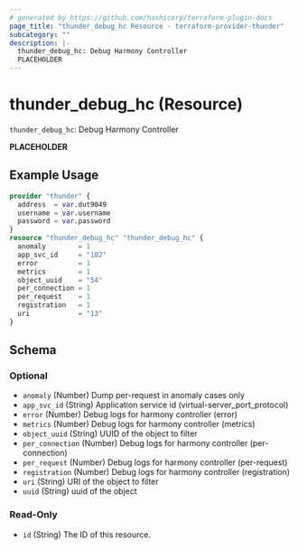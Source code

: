 ```yaml
---
# generated by https://github.com/hashicorp/terraform-plugin-docs
page_title: "thunder_debug_hc Resource - terraform-provider-thunder"
subcategory: ""
description: |-
  thunder_debug_hc: Debug Harmony Controller
  PLACEHOLDER
---
```


# thunder_debug_hc (Resource)

`thunder_debug_hc`: Debug Harmony Controller

__PLACEHOLDER__

## Example Usage

```terraform
provider "thunder" {
  address  = var.dut9049
  username = var.username
  password = var.password
}
resource "thunder_debug_hc" "thunder_debug_hc" {
  anomaly        = 1
  app_svc_id     = "102"
  error          = 1
  metrics        = 1
  object_uuid    = "54"
  per_connection = 1
  per_request    = 1
  registration   = 1
  uri            = "13"
}
```

<!-- schema generated by tfplugindocs -->
## Schema

### Optional

- `anomaly` (Number) Dump per-request in anomaly cases only
- `app_svc_id` (String) Application service id (virtual-server_port_protocol)
- `error` (Number) Debug logs for harmony controller (error)
- `metrics` (Number) Debug logs for harmony controller (metrics)
- `object_uuid` (String) UUID of the object to filter
- `per_connection` (Number) Debug logs for harmony controller (per-connection)
- `per_request` (Number) Debug logs for harmony controller (per-request)
- `registration` (Number) Debug logs for harmony controller (registration)
- `uri` (String) URI of the object to filter
- `uuid` (String) uuid of the object

### Read-Only

- `id` (String) The ID of this resource.


